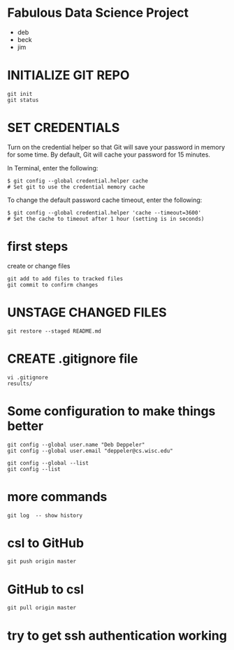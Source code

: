 # Fabulous Data Science Project

* deb
* beck
* jim

# INITIALIZE GIT REPO

```
git init
git status
```
# SET CREDENTIALS

Turn on the credential helper so that Git will save your password in memory for some time. By default, Git will cache your password for 15 minutes.

In Terminal, enter the following:

```
$ git config --global credential.helper cache
# Set git to use the credential memory cache
```

To change the default password cache timeout, enter the following:

```
$ git config --global credential.helper 'cache --timeout=3600'
# Set the cache to timeout after 1 hour (setting is in seconds)
```

# first steps

create or change files
```
git add to add files to tracked files
git commit to confirm changes
```

# UNSTAGE CHANGED FILES

```
git restore --staged README.md
```

# CREATE .gitignore file

```
vi .gitignore
results/
```

# Some configuration to make things better

```
git config --global user.name "Deb Deppeler"
git config --global user.email "deppeler@cs.wisc.edu"

git config --global --list
git config --list
```

# more commands

```
git log  -- show history
```

# csl to GitHub

```
git push origin master
```

# GitHub to csl

```
git pull origin master
```

# try to get ssh authentication working


